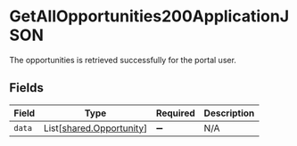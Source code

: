 # GetAllOpportunities200ApplicationJSON

The opportunities is retrieved successfully for the portal user.


## Fields

| Field                                                          | Type                                                           | Required                                                       | Description                                                    |
| -------------------------------------------------------------- | -------------------------------------------------------------- | -------------------------------------------------------------- | -------------------------------------------------------------- |
| `data`                                                         | List[[shared.Opportunity](../../models/shared/opportunity.md)] | :heavy_minus_sign:                                             | N/A                                                            |
